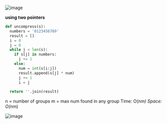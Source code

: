 ![image](https://user-images.githubusercontent.com/12803690/228117815-99e34578-d983-487c-bb0a-460233b2bde5.png)


**using two pointers**
```py
def uncompress(s):
  numbers = '0123456789'
  result = []
  i = 0
  j = 0
  while j < len(s):
    if s[j] in numbers:
      j += 1
    else:      
      num = int(s[i:j])
      result.append(s[j] * num)
      j += 1
      i = j
      
  return ''.join(result)
```

n = number of groups
m = max num found in any group
Time: O(n*m)
Space: O(n*m)

![image](https://user-images.githubusercontent.com/12803690/206103844-c0bc7a94-5b34-4b6d-a69b-6df8882b9f5f.png)
